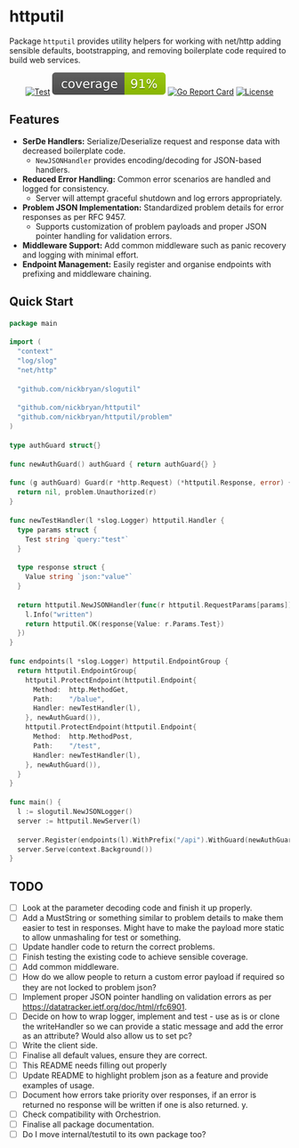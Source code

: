 # httputil
Package `httputil` provides utility helpers for working with net/http adding sensible defaults, bootstrapping, and 
removing boilerplate code required to build web services.

<div align="center">

[![Test](https://github.com/nickbryan/httputil/actions/workflows/test.yml/badge.svg)](https://github.com/nickbryan/httputil/actions)
[![Coverage](https://raw.githubusercontent.com/nickbryan/httputil/badges/.badges/main/coverage.svg)](https://github.com/nickbryan/httputil/actions)
[![Go Report Card](https://goreportcard.com/badge/nickbryan/httputil)](https://goreportcard.com/report/nickbryan/httputil)
[![License](https://img.shields.io/badge/license-MIT-blue.svg)](https://github.com/nickbryan/httputil/blob/master/LICENSE)

</div>

## Features
* **SerDe Handlers:** Serialize/Deserialize request and response data with decreased boilerplate code.
  * `NewJSONHandler` provides encoding/decoding for JSON-based handlers.
* **Reduced Error Handling:** Common error scenarios are handled and logged for consistency.
  * Server will attempt graceful shutdown and log errors appropriately.
* **Problem JSON Implementation:** Standardized problem details for error responses as per RFC 9457.
  * Supports customization of problem payloads and proper JSON pointer handling for validation errors.
* **Middleware Support:** Add common middleware such as panic recovery and logging with minimal effort.
* **Endpoint Management:** Easily register and organise endpoints with prefixing and middleware chaining.

## Quick Start
```go
package main

import (
  "context"
  "log/slog"
  "net/http"

  "github.com/nickbryan/slogutil"

  "github.com/nickbryan/httputil"
  "github.com/nickbryan/httputil/problem"
)

type authGuard struct{}

func newAuthGuard() authGuard { return authGuard{} }

func (g authGuard) Guard(r *http.Request) (*httputil.Response, error) {
  return nil, problem.Unauthorized(r)
}

func newTestHandler(l *slog.Logger) httputil.Handler {
  type params struct {
    Test string `query:"test"`
  }

  type response struct {
    Value string `json:"value"`
  }

  return httputil.NewJSONHandler(func(r httputil.RequestParams[params]) (*httputil.Response, error) {
    l.Info("written")
    return httputil.OK(response{Value: r.Params.Test})
  })
}

func endpoints(l *slog.Logger) httputil.EndpointGroup {
  return httputil.EndpointGroup{
    httputil.ProtectEndpoint(httputil.Endpoint{
      Method:  http.MethodGet,
      Path:    "/balue",
      Handler: newTestHandler(l),
    }, newAuthGuard()),
    httputil.ProtectEndpoint(httputil.Endpoint{
      Method:  http.MethodPost,
      Path:    "/test",
      Handler: newTestHandler(l),
    }, newAuthGuard()),
  }
}

func main() {
  l := slogutil.NewJSONLogger()
  server := httputil.NewServer(l)

  server.Register(endpoints(l).WithPrefix("/api").WithGuard(newAuthGuard())...)
  server.Serve(context.Background())
}

```

## TODO
* [ ] Look at the parameter decoding code and finish it up properly.
* [ ] Add a MustString or something similar to problem details to make them easier to test in responses. Might have to make the payload more static to allow unmashaling for test or something.
* [ ] Update handler code to return the correct problems.
* [ ] Finish testing the existing code to achieve sensible coverage.
* [ ] Add common middleware.
* [ ] How do we allow people to return a custom error payload if required so they are not locked to problem json?
* [ ] Implement proper JSON pointer handling on validation errors as per https://datatracker.ietf.org/doc/html/rfc6901.
* [ ] Decide on how to wrap logger, implement and test - use as is or clone the writeHandler so we can provide a static message and add the error as an attribute? Would also allow us to set pc?
* [ ] Write the client side.
* [ ] Finalise all default values, ensure they are correct.
* [ ] This README needs filling out properly
* [ ] Update README to highlight problem json as a feature and provide examples of usage.
* [ ] Document how errors take priority over responses, if an error is returned no response will be written if one is also returned. y.
* [ ] Check compatibility with Orchestrion.
* [ ] Finalise all package documentation.
* [ ] Do I move internal/testutil to its own package too?
